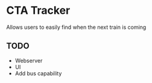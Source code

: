 # CTA Tracker
Allows users to easily find when the next train is coming

## TODO
- Webserver
- UI
- Add bus capability